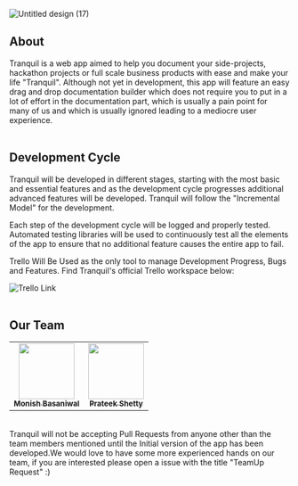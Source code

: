 ![Untitled design (17)](https://user-images.githubusercontent.com/46259712/118404026-de880700-b68e-11eb-80dc-eb03abdcac20.png)

## About
Tranquil is a web app aimed to help you document your side-projects, hackathon projects or full scale business products with ease and make your life "Tranquil". Although not yet in development, this app will feature an easy drag and drop documentation builder which does not require you to put in a lot of effort in the documentation part, which is usually a pain point for many of us and which is usually ignored leading to a mediocre user experience.
<br>
<br>
## Development Cycle
Tranquil will be developed in different stages, starting with the most basic and essential features and as the development cycle progresses additional advanced features will be developed. Tranquil will follow the "Incremental Model" for the development.

Each step of the development cycle will be logged and properly tested. Automated testing libraries will be used to continuously test all the elements of the app to ensure that no additional feature causes the entire app to fail.

Trello Will Be Used as the only tool to manage Development Progress, Bugs and Features. Find Tranquil's official Trello workspace below:

![Trello Link](https://img.shields.io/static/v1?label=Trello%20WorkSpace&message=JOIN&color=blue&style=for-the-badge&logo=trello&link=https://trello.com/tranquil12)
<br>
<br>
## Our Team
<!-- markdownlint-disable -->
<table>
  <tr>
    <td align="center"><a href="https://github.com/monizb"><img src="https://avatars.githubusercontent.com/u/46259712?v=4" width="100px;" alt=""/><br /><sub><b>Monish Basaniwal</b></sub></a><br /></td>
    <td align="center"><a href="https://github.com/gosLp"><img src="https://avatars.githubusercontent.com/u/68729469?v=4" width="100px;" alt=""/><br /><sub><b>Prateek Shetty</b></sub></a><br /></td>
    
  </tr>
</table>
<!-- markdownlint-enable -->
<br>
Tranquil will not be accepting Pull Requests from anyone other than the team members mentioned until the Initial version of the app has been developed.We would love to have some more experienced hands on our team, if you are interested please open a issue with the title "TeamUp Request" :)
